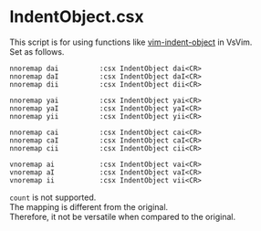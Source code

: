 IndentObject.csx
===

This script is for using functions like [vim-indent-object](https://github.com/michaeljsmith/vim-indent-object) in VsVim.  
Set as follows.  

```
nnoremap dai          :csx IndentObject dai<CR>
nnoremap daI          :csx IndentObject daI<CR>
nnoremap dii          :csx IndentObject dii<CR>

nnoremap yai          :csx IndentObject yai<CR>
nnoremap yaI          :csx IndentObject yaI<CR>
nnoremap yii          :csx IndentObject yii<CR>

nnoremap cai          :csx IndentObject cai<CR>
nnoremap caI          :csx IndentObject caI<CR>
nnoremap cii          :csx IndentObject cii<CR>

vnoremap ai           :csx IndentObject vai<CR>
vnoremap aI           :csx IndentObject vaI<CR>
vnoremap ii           :csx IndentObject vii<CR>

```

`count` is not supported.  
The mapping is different from the original.  
Therefore, it not be versatile when compared to the original.  
